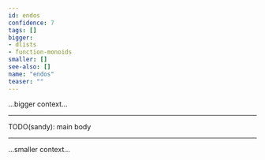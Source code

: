 ```yaml
---
id: endos
confidence: 7
tags: []
bigger:
- dlists
- function-monoids
smaller: []
see-also: []
name: "endos"
teaser: ""
---
```



...bigger context...

---

TODO(sandy): main body

---

...smaller context...
